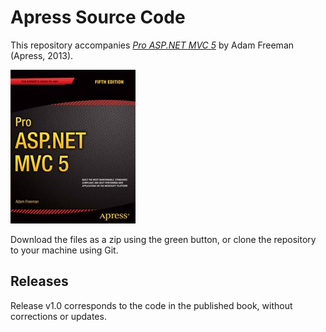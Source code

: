 # Apress Source Code

This repository accompanies [*Pro ASP.NET MVC 5*](http://www.apress.com/9781430265290) by Adam Freeman (Apress, 2013).

![Cover image](9781430265290.jpg)

Download the files as a zip using the green button, or clone the repository to your machine using Git.

## Releases

Release v1.0 corresponds to the code in the published book, without corrections or updates.
